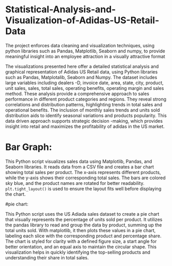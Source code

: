 # Statistical-Analysis-and-Visualization-of-Adidas-US-Retail-Data
The project enforces data cleaning and visualization techniques, using python libraries such as Pandas, Matplotlib, Seaborn and numpy, to provide meaningful insight into an employee attraction in a visually attractive format


The visualizations presented here offer a detailed statistical analysis and graphical representation of Adidas US Retail data, using Python libraries such as Pandas, Matplotalib, Seaborn and Numpy. The dataset includes large variables including dealers -D, invoice date, area, state, city, product, unit sales, sales, total sales, operating benefits, operating margin and sales method. These analysis provide a comprehensive approach to sales performance in different product categories and regions. They reveal strong correlations and distribution patterns, highlighting trends in total sales and operational benefits. The inclusion of monthly sales trends and units sold distribution aids to identify seasonal variations and products popularity. This data driven approach supports strategic decision -making, which provides insight into retail and maximizes the profitability of adidas in the US market.


# Bar Graph:

This Python script visualizes sales data using Matplotlib, Pandas, and Seaborn libraries. It reads data from a CSV file and creates a bar chart showing total sales per product. The x-axis represents different products, while the y-axis shows their corresponding total sales. The bars are colored sky blue, and the product names are rotated for better readability. `plt.tight_layout()` is used to ensure the layout fits well before displaying the chart.

#pie chart:

This Python script uses the US Adiada sales dataset to create a pie chart that visually represents the percentage of units sold per product. It utilizes the pandas library to read and group the data by product, summing up the total units sold. With matplotlib, it then plots these values in a pie chart, labeling each slice with the corresponding product and percentage share. The chart is styled for clarity with a defined figure size, a start angle for better orientation, and an equal axis to maintain the circular shape. This visualization helps in quickly identifying the top-selling products and understanding their share in total sales.
